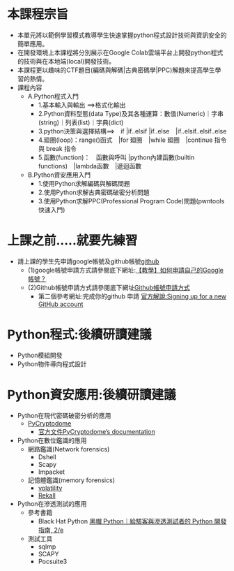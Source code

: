 
# 本課程宗旨
- 本單元將以範例學習模式教導學生快速掌握python程式設計技術與資訊安全的簡單應用。
- 在開發環境上本課程將分別展示在Google Colab雲端平台上開發python程式的技術與在本地端(local)開發技術。
- 本課程更以趣味的CTF題目(編碼與解碼|古典密碼學|PPC)解題來提高學生學習的熱情。
- 課程內容
  - A.Python程式入門
    - 1.基本輸入與輸出 ==>格式化輸出
    - 2.Python資料型態(data Type)及其各種運算：數值(Numeric)｜字串(string)｜列表(list)｜字典(dict)
    - 3.python決策與選擇結構==>　if |if..elsif |if..else　|if..elsif..elsif..else
    - 4.廻圈(loop)：range()函式　|for 廻圈　|while 廻圈　|continue 指令與 break 指令
    - 5.函數(function)：　函數與呼叫 |python內建函數(builtin functions)　|lambda函數　|遞迴函數
  - B.Python資安應用入門
    - 1.使用Python求解編碼與解碼問題
    - 2.使用Python求解古典密碼破密分析問題 
    - 3.使用Python求解PPC(Professional Program Code)問題(pwntools快速入門)

# 上課之前.....就要先練習
- 請上課的學生先申請google帳號及github帳號[github](https://github.com/)
  - (1)google帳號申請方式請參閱底下網址:[【教學】如何申請自己的Google帳號？](https://www.youtube.com/watch?v=H1UTrkMIy_4)
  - (2)Github帳號申請方式請參閱底下網址[Github帳號申請方式](https://how-to-make-docs.readthedocs.io/zh_TW/latest/GoogleDoc/Github%E5%B8%B3%E8%99%9F%E7%94%B3%E8%AB%8B.html)
    - 第二個參考網址:完成你的github 申請 [官方解說:Signing up for a new GitHub account](https://docs.github.com/en/get-started/signing-up-for-github/signing-up-for-a-new-github-account)

# Python程式:後續研讀建議
- Python模組開發
- Python物件導向程式設計

# Python資安應用:後續研讀建議
- Python在現代密碼破密分析的應用
  - [PyCryptodome](https://pypi.org/project/pycryptodome/) 
    - [官方文件PyCryptodome’s documentation](https://pycryptodome.readthedocs.io/en/latest/) 
- Python在數位鑑識的應用
  - 網路鑑識(Network forensics)
    - Dshell
    - Scapy 
    - Impacket
  - 記憶體鑑識(memory forensics)
    - [volatility](https://www.volatilityfoundation.org/) 
    - [Rekall](http://www.rekall-forensic.com/) 
- Python在滲透測試的應用
  - 參考書籍
    - Black Hat Python [黑帽 Python｜給駭客與滲透測試者的 Python 開發指南, 2/e ](https://www.tenlong.com.tw/products/9786263240377?list_name=srh)
  - 測試工具
    - sqlmp
    - SCAPY
    - Pocsuite3 
